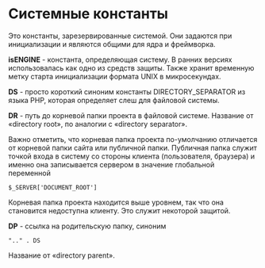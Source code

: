 # Системные константы

Это константы, зарезервированные системой. Они задаются при инициализации и являются общими для ядра и фреймворка.

**isENGINE** - константа, определяющая систему. В ранних версиях использовалась как одно из средств защиты. Также хранит временную метку старта инициализации формата UNIX в микросекундах.

**DS** - просто короткий синоним константы DIRECTORY_SEPARATOR из языка PHP, которая определяет слеш для файловой системы.

**DR** - путь до корневой папки проекта в файловой системе. Название от «directory root», по аналогии с «directory separator».

Важно отметить, что корневая папка проекта по-умолчанию отличается от корневой папки сайта или публичной папки. Публичная папка служит точкой входа в систему со стороны клиента (пользователя, браузера) и именно она записывается сервером в значение глобальной переменной

    $_SERVER['DOCUMENT_ROOT']

Корневая папка проекта находится выше уровнем, так что она становится недоступна клиенту. Это служит некоторой защитой.

**DP** - ссылка на родительскую папку, синоним

    ".." . DS

Название от «directory parent».
